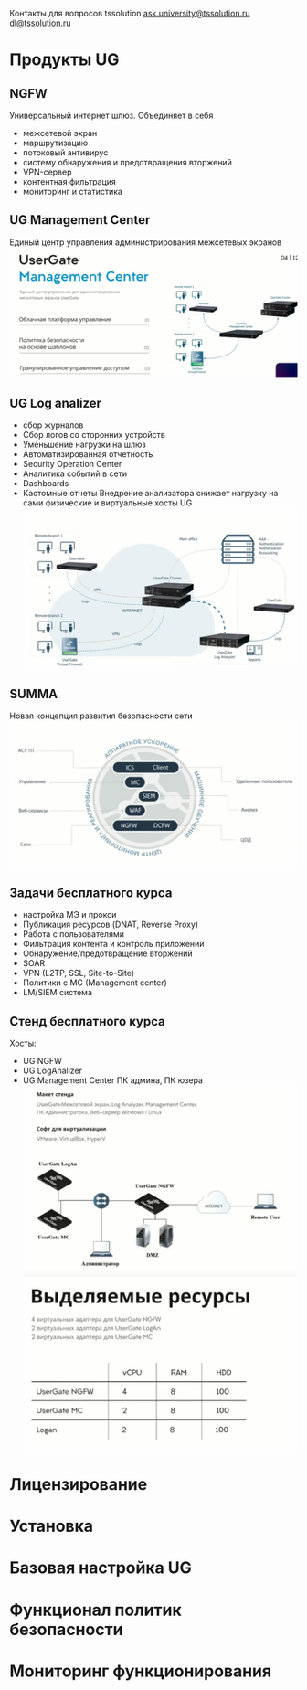 Контакты для вопросов tssolution
ask.university@tssolution.ru
dl@tssolution.ru
# Продукты UG
## NGFW
Универсальный интернет шлюз. Объединяет в себя 
- межсетевой экран
- маршрутизацию
- потоковый антивирус
- систему обнаружения и предотвращения вторжений
- VPN-сервер
- контентная фильтрация
- мониторинг и статистика

## UG Management Center
Единый центр управления администрирования межсетевых экранов
![](../_Pictures/Pasted_image_20250105201010.png)

## UG Log analizer
- сбор журналов
- Сбор логов со сторонних устройств
- Уменьшение нагрузки на шлюз
- Автоматизированная отчетность
- Security Operation Center
- Аналитика событий в сети
- Dashboards
- Кастомные отчеты
Внедрение анализатора снижает нагрузку на сами физические и виртуальные хосты UG
![](../_Pictures/Pasted_image_20250105201411.png)
## SUMMA
Новая концепция развития  безопасности сети
![](../_Pictures/Pasted_image_20250105201602.png)
## Задачи бесплатного курса
- настройка МЭ и прокси
- Публикация ресурсов (DNAT, Reverse Proxy)
- Работа с пользователями
- Фильтрация контента и контроль приложений
- Обнаружение/предотвращение вторжений
- SOAR
- VPN (L2TP, SSL, Site-to-Site)
- Политики с MC (Management center)
- LM/SIEM система

## Стенд бесплатного курса
Хосты:
- UG NGFW
- UG LogAnalizer
- UG Management Center
ПК админа, ПК юзера
![](../_Pictures/Pasted_image_20250105202043.png)
![](../_Pictures/Pasted_image_20250105202252.png)

# Лицензирование
# Установка

# Базовая настройка UG

# Функционал политик безопасности

# Мониторинг функционирования
